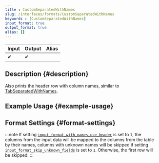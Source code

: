 ```yaml
---
title : CustomSeparatedWithNames
slug: /interfaces/formats/CustomSeparatedWithNames
keywords : [CustomSeparatedWithNames]
input_format: true
output_format: true
alias: []
---
```


| Input | Output | Alias |
|-------|--------|-------|
| ✔     | ✔      |       |

## Description {#description}

Also prints the header row with column names, similar to [TabSeparatedWithNames](../TabSeparated/TabSeparatedWithNames.md).

## Example Usage {#example-usage}

## Format Settings {#format-settings}

:::note
If setting [`input_format_with_names_use_header`](../../../operations/settings/settings-formats.md/#input_format_with_names_use_header) is set to `1`,
the columns from the input data will be mapped to the columns from the table by their names, 
columns with unknown names will be skipped if setting [`input_format_skip_unknown_fields`](../../../operations/settings/settings-formats.md/#input_format_skip_unknown_fields) is set to `1`.
Otherwise, the first row will be skipped.
:::